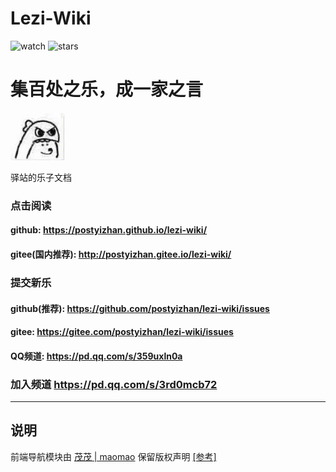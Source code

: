 
# Lezi-Wiki

![watch](https://badgen.net/github/watchers/postyizhan/Lezi-Wiki)
![stars](https://badgen.net/github/stars/postyizhan/Lezi-Wiki)

# 集百处之乐，成一家之言
![](/docs/public/README_logo.jpg#pic_center)

驿站的乐子文档

### 点击阅读
#### github: https://postyizhan.github.io/lezi-wiki/
#### gitee(国内推荐): http://postyizhan.gitee.io/lezi-wiki/

### 提交新乐
#### github(推荐): https://github.com/postyizhan/lezi-wiki/issues
#### gitee: https://gitee.com/postyizhan/lezi-wiki/issues
#### QQ频道: https://pd.qq.com/s/359uxln0a

### 加入频道 https://pd.qq.com/s/3rd0mcb72

---

## 说明

前端导航模块由 [茂茂 | maomao](https://github.com/maomao1996) 保留版权声明 [[参考]](https://github.com/maomao1996/vitepress-nav-template)
